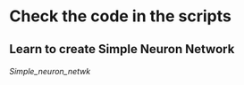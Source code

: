 # Check the code in the scripts #

## Learn to create Simple Neuron Network ##          
 ###### Simple_neuron_netwk ######
